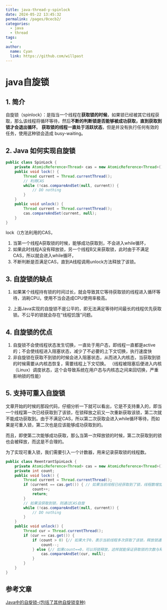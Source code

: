 ```yaml
---
title: java-thread-y-spinlock
date: 2024-05-22 13:45:32
permalink: /pages/0cecb2/
categories:
  - java
  - thread
tags:
  - 
author: 
  name: Cyan
  link: https://github.com/willpast
---
```

# java自旋锁

## 1. 简介

自旋锁（spinlock）：是指当一个线程在**获取锁的时候**，如果锁已经被其它线程获取，那么该线程将循环等待，然后**不断的判断锁是否能够被成功获取，直到获取到锁才会退出循环**。
**获取锁的线程一直处于活跃状态**，但是并没有执行任何有效的任务，使用这种锁会造成 busy-waiting。

## 2. Java 如何实现自旋锁

```java
public class SpinLock {
    private AtomicReference<Thread> cas = new AtomicReference<Thread>();
    public void lock() {
        Thread current = Thread.currentThread();
        // 利用CAS
        while (!cas.compareAndSet(null, current)) {
            // DO nothing
        }
    }
    public void unlock() {
        Thread current = Thread.currentThread();
        cas.compareAndSet(current, null);
    }
}
```

lock（)方法利用的CAS，

1. 当第一个线程A获取锁的时候，能够成功获取到，不会进入while循环，
2. 如果此时线程A没有释放锁，另一个线程B又来获取锁，此时由于不满足CAS，所以就会进入while循环，
3. 不断判断是否满足CAS，直到A线程调用unlock方法释放了该锁。

## 3. 自旋锁的缺点

1. 如果某个线程持有锁的时间过长，就会导致其它等待获取锁的线程进入循环等待，消耗CPU。使用不当会造成CPU使用率极高。 

2. 上面Java实现的自旋锁不是公平的，即无法满足等待时间最长的线程优先获取锁。不公平的锁就会存在“线程饥饿”问题。

## 4. 自旋锁的优点

1. 自旋锁不会使线程状态发生切换，一直处于用户态，即线程一直都是active的；不会使线程进入阻塞状态，减少了不必要的上下文切换，执行速度快
2. 非自旋锁在获取不到锁的时候会进入阻塞状态，从而进入内核态，当获取到锁的时候需要从内核态恢复，需要线程上下文切换。 （线程被阻塞后便进入内核（Linux）调度状态，这个会导致系统在用户态与内核态之间来回切换，严重影响锁的性能）

## 5. 支持可重入自旋锁

文章开始的时候的那段代码，仔细分析一下就可以看出，它是不支持重入的，即当一个线程第一次已经获取到了该锁，在锁释放之前又一次重新获取该锁，第二次就不能成功获取到。由于不满足CAS，所以第二次获取会进入while循环等待，而如果是可重入锁，第二次也是应该能够成功获取到的。 

而且，即使第二次能够成功获取，那么当第一次释放锁的时候，第二次获取到的锁也会被释放，而这是不合理的。

为了实现可重入锁，我们需要引入一个计数器，用来记录获取锁的线程数。

```java
public class ReentrantSpinLock {
    private AtomicReference<Thread> cas = new AtomicReference<Thread>();
    private int count;
    public void lock() {
        Thread current = Thread.currentThread();
        if (current == cas.get()) { // 如果当前线程已经获取到了锁，线程数增加一，然后返回
            count++;
            return;
        }
        // 如果没获取到锁，则通过CAS自旋
        while (!cas.compareAndSet(null, current)) {
            // DO nothing
        }
    }
    public void unlock() {
        Thread cur = Thread.currentThread();
        if (cur == cas.get()) {
            if (count > 0) {// 如果大于0，表示当前线程多次获取了该锁，释放锁通过count减一来模拟
                count--;
            } else {// 如果count==0，可以将锁释放，这样就能保证获取锁的次数与释放锁的次数是一致的了。
                cas.compareAndSet(cur, null);
            }
        }
    }
}
```

## 参考文章

[Java中的自旋锁-(包括了其他自旋锁变种)](https://blog.csdn.net/fuyuwei2015/article/details/83387536)